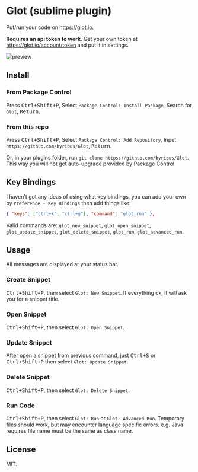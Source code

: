 # Glot (sublime plugin)

Put/run your code on https://glot.io.

**Requires an api token to work**.
Get your own token at https://glot.io/account/token and put it in settings.

![preview](https://user-images.githubusercontent.com/8097890/51736121-3ec09c80-20c4-11e9-8cb9-9a51a2313e9a.gif)

## Install

### From Package Control

Press <kbd>Ctrl+Shift+P</kbd>, Select `Package Control: Install Package`,
Search for `Glot`, <kbd>Return</kbd>.

### From this repo

Press <kbd>Ctrl+Shift+P</kbd>, Select `Package Control: Add Repository`, Input `https://github.com/hyrious/Glot`, <kbd>Return</kbd>.

Or, in your plugins folder, run `git clone https://github.com/hyrious/Glot`. This way you will not get auto-upgrade provided by Package Control.

## Key Bindings

I haven't got any ideas of using what key bindings, you can add your own by
`Preference - Key Bindings` then add things like:

```json
{ "keys": ["ctrl+k", "ctrl+g"], "command": "glot_run" },
```

Valid commands are: `glot_new_snippet`, `glot_open_snippet`,
`glot_update_snippet`, `glot_delete_snippet`, `glot_run`, `glot_advanced_run`.

## Usage

All messages are displayed at your status bar.

### Create Snippet

<kbd>Ctrl+Shift+P</kbd>, then select `Glot: New Snippet`.
If everything ok, it will ask you for a snippet title.

### Open Snippet

<kbd>Ctrl+Shift+P</kbd>, then select `Glot: Open Snippet`.

### Update Snippet

After open a snippet from previous command, just <kbd>Ctrl+S</kbd> or
<kbd>Ctrl+Shift+P</kbd> then select `Glot: Update Snippet`.

### Delete Snippet

<kbd>Ctrl+Shift+P</kbd>, then select `Glot: Delete Snippet`.

### Run Code

<kbd>Ctrl+Shift+P</kbd>, then select `Glot: Run` or `Glot: Advanced Run`.
Temporary files should work, but may encounter language specific errors.
e.g. Java requires file name must be the same as class name.

## License

MIT.
